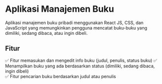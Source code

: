 # Aplikasi Manajemen Buku
Aplikasi manajemen buku pribadi menggunakan React JS, CSS, dan JavaScript yang memungkinkan pengguna mencatat buku-buku yang dimiliki, sedang dibaca, atau ingin dibeli.

## Fitur  
✅ Fitur memasukan dan mengedit info buku (judul, penulis, status buku)
✅ Menampilkan buku yang ada berdasarkan status (dimiliki, sedang dibaca, ingin dibeli)  
✅ Fitur pencarian buku berdasarkan judul atau penulis
